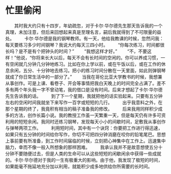 # 忙里偷闲
　　其时我大约只有十四岁，年幼疏忽，对于卡尔·华尔德先生那天告诉我的一个真理，未加注意，但后来回想起来真是至理名言，嗣后我就得到了不可限量的益处。 
　　卡尔·华尔德是我的钢琴教师。有一天，他给我教课的时候，忽然问我：每天要练习多少时间钢琴？我说大约每天三四小时。 
　　“你每次练习，时间都很长吗？是不是有个把钟头的时间？” 
　　“我想这样才好。” 
　　“不，不要这样！”他说，“你将来长大以后，每天不会有长时间的空闲的。你可以养成习惯，一有空闲就几分钟几分钟地练习。比如在你上学以前，或在午饭以后，或在工作的休息余闲，五分、十分钟地去练习。把小的练习时间分散在一天里面，如此则弹钢琴就成了你日常生活中的一部分了。” 
　　当我在哥伦比亚大学教书的时候，我想兼从事创作。可是上课、看卷子、开会等事情把我白天晚上的时间完全占满了。差不多有两个年头我一字不曾动笔，我的借口是没有时间。后来才想起了卡尔·华尔德先生告诉我的话。 
　　到了下一个星期，我就把他的话实验起来。只要有五分钟左右的空闲时间我就坐下来写作一百字或短短的几行。 
　　出乎我意料之外，在那个星期的终了，我竟积有相当的稿子准备我的修改。 
　　后来我用同样积少成多的方法，创作长篇小说。我的教授工作虽一天繁重一天，但是每天仍有许多可资利用的短短余闲。我同时还练习钢琴，发现每天小小的间歇时间，足敷我从事创作与弹琴两项工作。 
　　利用短时间，其中有一个诀窍：你要把工作进行得迅速，如果只有五分钟的时间给你写作，你切不可把四分钟消磨在咬你的铅笔尾巴。思想上事前要有所准备，到工作时间届临的时候，立刻把心神集中在工作上。迅速集中脑力，幸而不像一般入所想象的那样困难。 
　　我承认我并不是故意想使五分十分钟不要随便过去，但是人类的生命可以从这些短短的闲歇闲余中获得一些成就的。卡尔·华尔德对于我的一生有极重大的影响。由于他，我发现了极短的时间，如果能毫不拖延地充分加以利用，就能积少成多地供给你所需要的长时间。
 